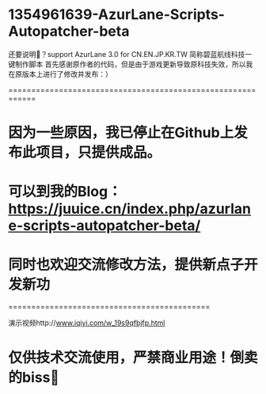 # 1354961639-AzurLane-Scripts-Autopatcher-beta
还要说明🐎？support AzurLane 3.0 for CN.EN.JP.KR.TW 简称碧蓝航线科技一键制作脚本
首先感谢原作者的代码，但是由于游戏更新导致原科技失效，所以我在原版本上进行了修改并发布：）

============================================================

因为一些原因，我已停止在Github上发布此项目，只提供成品。
=

可以到我的Blog：https://juuice.cn/index.php/azurlane-scripts-autopatcher-beta/  
=

同时也欢迎交流修改方法，提供新点子开发新功
=


============================================


演示视频http://www.iqiyi.com/w_19s9qfbjfp.html

仅供技术交流使用，严禁商业用途！倒卖的biss🐎
=

